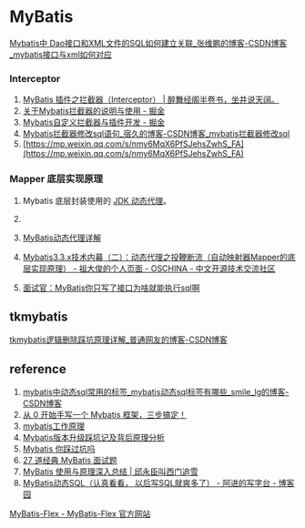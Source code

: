 # MyBatis

[Mybatis中 Dao接口和XML文件的SQL如何建立关联_张维鹏的博客-CSDN博客_mybatis接口与xml如何对应](https://blog.csdn.net/a745233700/article/details/89308762)
### Interceptor
1. [MyBatis 插件之拦截器（Interceptor） | 醉舞经阁半卷书，坐井说天阔。](https://www.pch520.com/article/116)
2. [关于Mybatis拦截器的说明与使用 - 掘金](https://juejin.cn/post/7056774408144158756)
3. [Mybatis自定义拦截器与插件开发 - 掘金](https://juejin.cn/post/6945614751334400014)
4. [Mybatis拦截器修改sql语句_宿久的博客-CSDN博客_mybatis拦截器修改sql](https://blog.csdn.net/qq_22200097/article/details/82942908)
5. [https://mp.weixin.qq.com/s/nmy6MqX6PfSJehsZwhS_FA](https://mp.weixin.qq.com/s/nmy6MqX6PfSJehsZwhS_FA)

### Mapper 底层实现原理
1. Mybatis 底层封装使用的 [JDK 动态代理](java代理.md#Java%20动态代理)。
2. 

1. [MyBatis动态代理详解](https://mp.weixin.qq.com/s/RjRzacdmx3DMHlhjj1GM3g)
3. [Mybatis3.3.x技术内幕（二）：动态代理之投鞭断流（自动映射器Mapper的底层实现原理） - 祖大俊的个人页面 - OSCHINA - 中文开源技术交流社区](https://my.oschina.net/zudajun/blog/666223)
4. [面试官：MyBatis你只写了接口为啥就能执行sql啊](https://blog.csdn.net/zzti_erlie/article/details/94396113)

## tkmybatis
[tkmybatis逻辑删除踩坑原理详解_普通网友的博客-CSDN博客](https://blog.csdn.net/embelfe_segge/article/details/124077732)
## reference
1. [mybatis中动态sql常用的标签\_mybatis动态sql标签有哪些\_smile\_lg的博客-CSDN博客](https://blog.csdn.net/smile_lg/article/details/71215619)
2. [从 0 开始手写一个 Mybatis 框架，三步搞定！](https://mp.weixin.qq.com/s?__biz=MzUzMTA2NTU2Ng==&mid=2247486983&idx=1&sn=f0e9840729c09bcfe80d71e84af0dc3f)
3. [mybatis工作原理](https://mp.weixin.qq.com/s?__biz=MzAxNjk4ODE4OQ==&mid=2247488157&idx=2&sn=d2b2936f3a62600d298bd3f17acd2fdf)
4. [Mybatis版本升级踩坑记及背后原理分析](https://mp.weixin.qq.com/s?__biz=MzIxMjE5MTE1Nw==&mid=2653204754&idx=2&sn=c868066692a89194838d59302aab3ac2)
5. [Mybatis 你踩过坑吗](https://mp.weixin.qq.com/s?__biz=MzUzMTA2NTU2Ng==&mid=2247488393&idx=2&sn=0507599db2e46221905f498acce5d750)
6. [27 道经典 MyBatis 面试题](https://mp.weixin.qq.com/s?__biz=MzU2MTI4MjI0MQ==&mid=2247486813&idx=1&sn=5a92dd04273e7e31b2bf55fffd5c43e2)
7. [MyBatis 使用与原理深入总结 | 邱永臣叫西门追雪](https://www.iloveqyc.com/2019/02/28/mybatis-theory/)
8. [MyBatis动态SQL（认真看看， 以后写SQL就爽多了） - 阿进的写字台 - 博客园](https://www.cnblogs.com/homejim/p/9909657.html)


[MyBatis-Flex - MyBatis-Flex 官方网站](https://mybatis-flex.com/)
